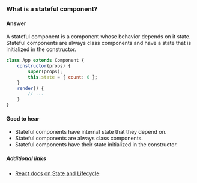 ### What is a stateful component?

#### Answer

A stateful component is a component whose behavior depends on it state. Stateful components are always class components and have a state that is initialized in the constructor.

```jsx
class App extends Component {
	constructor(props) {
		super(props);
		this.state = { count: 0 };
	}
	render() {
		// ...
	}
}
```

#### Good to hear

* Stateful components have internal state that they depend on.
* Stateful components are always class components.
* Stateful components have their state initialized in the constructor.

##### Additional links

* [React docs on State and Lifecycle](https://reactjs.org/docs/state-and-lifecycle.html)

<!-- tags: (react,javascript) -->

<!-- expertise: (0) -->